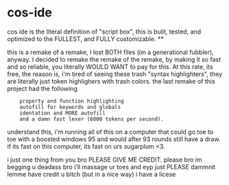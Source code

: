 # cos-ide
cos ide is the literal definition of "script box", this is bulit, tested, and optimized to the FULLEST, and FULLY customizable. 
**

this is a remake of a remake, I lost BOTH files (im a generational fubbler), anyway.
I decided to remake the remake of the remake, by making it so fast and so reliable, you literally WOULD WANT to pay for this.
At this rate, its free, the reason is, i'm tired of seeing these trash "syntax highlighters", they are literally just token highlighers with trash colors. 
the last remake of this project had the following

        property and function highlighting
        autofill for keywords and globals
        identation and MORE autofill
        and a damn fast lexer (6000 tokens per second).

understand this, i'm running all of this on a computer that could go toe to toe with a boosted windows 95 and would after 93 rounds
still have a draw.
if its fast on this computer, its fast on urs sugarplum <3.

i just one thing from you bro
PLEASE GIVE ME CREDIT.
please bro im begging u
deadass bro i'll massage ur toes and eyp
just PLEASE dammnit lemme have credit u bitch (but in a nice way)
i have a licese

                  
